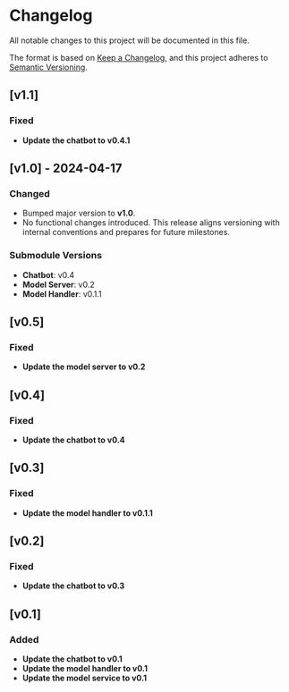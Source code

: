 # Changelog

All notable changes to this project will be documented in this file.

The format is based on [Keep a Changelog](https://keepachangelog.com/en/1.1.0/),
and this project adheres to [Semantic Versioning](https://semver.org/spec/v2.0.0.html).

## [v1.1]

### Fixed

- **Update the chatbot to v0.4.1**


## [v1.0] - 2024-04-17

### Changed
- Bumped major version to **v1.0**.
- No functional changes introduced. This release aligns versioning with internal conventions and prepares for future milestones.

### Submodule Versions
- **Chatbot**: v0.4
- **Model Server**: v0.2
- **Model Handler**: v0.1.1


## [v0.5]

### Fixed

- **Update the model server to v0.2**


## [v0.4]

### Fixed

- **Update the chatbot to v0.4**


## [v0.3]

### Fixed

- **Update the model handler to v0.1.1**


## [v0.2]

### Fixed

- **Update the chatbot to v0.3**


## [v0.1] 

### Added

- **Update the chatbot to v0.1**
- **Update the model handler to v0.1**
- **Update the model service to v0.1**





